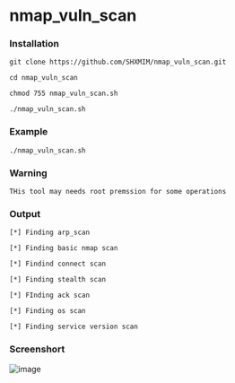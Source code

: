 # nmap_vuln_scan

### Installation

```
git clone https://github.com/SHXMIM/nmap_vuln_scan.git
```
```
cd nmap_vuln_scan
```
```
chmod 755 nmap_vuln_scan.sh
```
```
./nmap_vuln_scan.sh
``` 
### Example

```
./nmap_vuln_scan.sh 
```
### Warning

```
THis tool may needs root premssion for some operations
```
### Output
```
[*] Finding arp_scan

[*] Finding basic nmap scan

[*] Findind connect scan

[*] Finding stealth scan

[*] FInding ack scan

[*] Finding os scan

[*] Finding service version scan
```
### Screenshort
![image](https://user-images.githubusercontent.com/89806110/132739492-f4b05434-22bd-44a3-a3ef-816293a15a0c.png)


